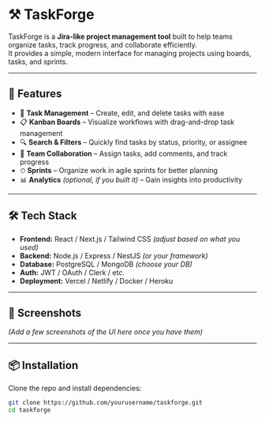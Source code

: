 # ⚒️ TaskForge

TaskForge is a **Jira-like project management tool** built to help teams organize tasks, track progress, and collaborate efficiently.  
It provides a simple, modern interface for managing projects using boards, tasks, and sprints.

---

## 🚀 Features

- 📝 **Task Management** – Create, edit, and delete tasks with ease  
- 📋 **Kanban Boards** – Visualize workflows with drag-and-drop task management  
- 🔍 **Search & Filters** – Quickly find tasks by status, priority, or assignee  
- 👥 **Team Collaboration** – Assign tasks, add comments, and track progress  
- ⏱ **Sprints** – Organize work in agile sprints for better planning  
- 📊 **Analytics** *(optional, if you built it)* – Gain insights into productivity  

---

## 🛠️ Tech Stack

- **Frontend:** React / Next.js / Tailwind CSS *(adjust based on what you used)*  
- **Backend:** Node.js / Express / NestJS *(or your framework)*  
- **Database:** PostgreSQL / MongoDB *(choose your DB)*  
- **Auth:** JWT / OAuth / Clerk / etc.  
- **Deployment:** Vercel / Netlify / Docker / Heroku  

---

## 📸 Screenshots

*(Add a few screenshots of the UI here once you have them)*

---

## 📦 Installation

Clone the repo and install dependencies:

```bash
git clone https://github.com/yourusername/taskforge.git
cd taskforge
